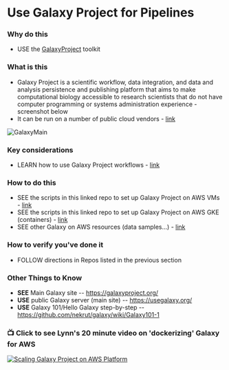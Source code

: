 # Use Galaxy Project for Pipelines

### Why do this
 - USE the [GalaxyProject](https://galaxyproject.org/) toolkit

### What is this
 - Galaxy Project is a scientific workflow, data integration, and data and analysis persistence and publishing platform that aims to make computational biology accessible to research scientists that do not have computer programming or systems administration experience - screenshot below
 - It can be run on a number of public cloud vendors - [link](https://galaxyproject.org/cloud/)

 ![GalaxyMain](https://github.com/lynnlangit/TeamTeri/blob/master/Images/GalaxyMain.png)

### Key considerations
 - LEARN how to use Galaxy Project workflows - [link](https://galaxyproject.org/learn/)

### How to do this
 - SEE the scripts in this linked repo to set up Galaxy Project on AWS VMs - [link](https://github.com/lynnlangit/TeamTeri/tree/master/Galaxy/Setup_VMs)
 - SEE the scripts in this linked repo to set up Galaxy Project on AWS GKE (containers) - [link](https://github.com/lynnlangit/TeamTeri/tree/master/Galaxy/Setup_kubernetes)
 - SEE other Galaxy on AWS resources (data samples...) - [link](https://github.com/lynnlangit/TeamTeri/tree/master/Galaxy)

### How to verify you've done it
 - FOLLOW directions in Repos listed in the previous section

### Other Things to Know
 - **SEE** Main Galaxy site -- https://galaxyproject.org/
 - **USE** public Galaxy server (main site)  -- https://usegalaxy.org/
 - **USE** Galaxy 101/Hello Galaxy step-by-step -- https://github.com/nekrut/galaxy/wiki/Galaxy101-1


### 📺 Click to see Lynn's 20 minute video on 'dockerizing' Galaxy for AWS
 [![Scaling Galaxy Project on AWS Platform](http://img.youtube.com/vi/qp99KdQurZY/0.jpg)](http://www.youtube.com/watch?v=qp99KdQurZY "Scaling Galaxy Project on AWS")